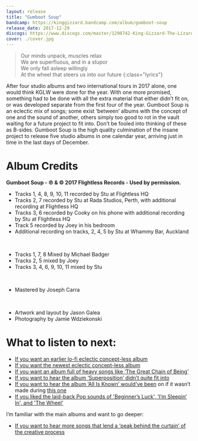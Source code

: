 ```yaml
---
layout: release
title: "Gumboot Soup"
bandcamp: https://kinggizzard.bandcamp.com/album/gumboot-soup
release_date: 2017-12-29
discogs: https://www.discogs.com/master/1290742-King-Gizzard-The-Lizard-Wizard-Gumboot-Soup
cover: ./cover.jpg
---
```


> Our minds unpack, muscles relax  
> We are superfluous, and in a stupor  
> We only fall asleep willingly  
> At the wheel that steers us into our future
{:class="lyrics"}

After four studio albums and two international tours in 2017 alone, one would think KGLW were done for the year. With one more promised, something had to be done with all the extra material that either didn’t fit on, or was developed separate from the first four of the year. Gumboot Soup is an eclectic mix of songs; some exist ‘between’ albums with the concept of one and the sound of another, others simply too good to rot in the vault waiting for a future project to fit into. Don’t be fooled into thinking of these as B-sides. Gumboot Soup is the high quality culmination of the insane project to release five studio albums in one calendar year, arriving just in time in the last days of December.

# Album Credits

**Gumboot Soup - ℗ & © 2017 Flightless Records - Used by permission.**

* Tracks 1, 4, 8, 9, 10, 11 recorded by Stu at Flightless HQ  
* Tracks 2, 7 recorded by Stu at Rada Studios, Perth, with additional recording at Flightless HQ  
* Tracks 3, 6 recorded by Cooky on his phone with additional recording by Stu at Flightless HQ  
* Track 5 recorded by Joey in his bedroom  
* Additional recording on tracks, 2, 4, 5 by Stu at Whammy Bar, Auckland  
<br>  

* Tracks 1, 7, 8 Mixed by Michael Badger  
* Tracks 2, 5 mixed by Joey  
* Tracks 3, 4, 6, 9, 10, 11 mixed by Stu  
<br>  

* Mastered by Joseph Carra  
<br>  

* Artwork and layout by Jason Galea  
* Photography by Jamie Wdziekonski  

# What to listen to next:

*   [If you want an earlier lo-fi eclectic concept-less album](../oddments)
*   [If you want the newest eclectic concept-less album](../omnium-gatherum) <!-- TODO revisit "newest" 😄  -->
*   [If you want an album full of heavy songs like ‘The Great Chain of Being’](../infest-the-rats-nest)
*   [If you want to hear the album ‘Superposition’ didn’t quite fit into](../polygondwanaland)
*   [If you want to hear the album ‘All Is Known’ would’ve been](../nonagon-infinity) on if it wasn’t made during [this one](../flying-microtonal-banana)
*   [If you liked the laid-back Pop sounds of 'Beginner’s Luck', 'I’m Sleepin’ In', and 'The Wheel'](../changes)

I’m familiar with the main albums and want to go deeper:

*   [If you want to hear more songs that lend a ‘peak behind the curtain’ of the creative process](../demos-vol-1-music-to-kill-bad-people-to)
